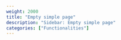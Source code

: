 ```yaml
---
weight: 2000
title: "Empty simple page"
description: "Sidebar: Empty simple page"
categories: ["Functionalities"]
---
```

